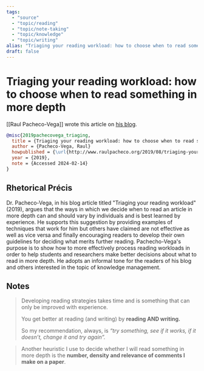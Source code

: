 ```yaml
---
tags:
  - "source"
  - "topic/reading"
  - "topic/note-taking"
  - "topic/knowledge"
  - "topic/writing"
alias: "Triaging your reading workload: how to choose when to read something in more depth"
draft: false
---
```

# Triaging your reading workload: how to choose when to read something in more depth

[[Raul Pacheco-Vega]] wrote this article on [his blog](http://www.raulpacheco.org/2019/08/triaging-your-reading-workload-how-to-choose-when-to-read-something-in-more-depth/).

```bibtex
@misc{2019pachecovega_triaging,
  title = {Triaging your reading workload: how to choose when to read something in more depth},
  author = {Pacheco-Vega, Raul}
  howpublished = {\url{http://www.raulpacheco.org/2019/08/triaging-your-reading-workload-how-to-choose-when-to-read-something-in-more-depth/}},
  year = {2019},
  note = {Accessed 2024-02-14}
}
```

## Rhetorical Précis
Dr. Pacheco-Vega, in his blog article titled "Triaging your reading workload" (2019), argues that the ways in which we decide when to read an article in more depth can and should vary by individuals and is best learned by experience. He supports this suggestion by providing examples of techniques that work for him but others have claimed are not effective as well as vice versa and finally encouraging readers to develop their own guidelines for deciding what merits further reading. Pachecho-Vega's purpose is to show how to more effectively process reading workloads in order to help students and researchers make better decisions about what to read in more depth. He adopts an informal tone for the readers of his blog and others interested in the topic of knowledge management. 

## Notes

> Developing reading strategies takes time and is something that can only be improved with experience.
> 
> You get better at reading (and writing) by **reading AND writing.**
> 
> So my recommendation, always, is _“try something, see if it works, if it doesn’t, change it and try again”._


> Another heuristic I use to decide whether I will read something in more depth is the **number, density and relevance of comments I make on a paper**.
